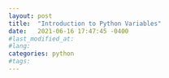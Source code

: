 ```yaml
---
layout: post
title:  "Introduction to Python Variables"
date:   2021-06-16 17:47:45 -0400
#last_modified_at:
#lang:
categories: python
#tags:
---
```


